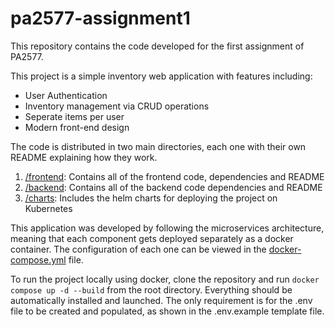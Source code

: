 # pa2577-assignment1
This repository contains the code developed for the first assignment of PA2577.

This project is a simple inventory web application with features including:
* User Authentication
* Inventory management via CRUD operations
* Seperate items per user
* Modern front-end design

The code is distributed in two main directories, each one with their own README explaining how they work.
1. [/frontend](./frontnend): Contains all of the frontend code, dependencies and README
2. [/backend](./backend): Contains all of the backend code dependencies and README
3. [/charts](./charts): Includes the helm charts for deploying the project on Kubernetes

This application was developed by following the microservices architecture, meaning that each component gets deployed separately as a docker container. The configuration of each one can be viewed in the [docker-compose.yml](./docker-compose.yml) file.

To run the project locally using docker, clone the repository and run `docker compose up -d --build` from the root directory. Everything should be automatically installed and launched. The only requirement is for the .env file to be created and populated, as shown in the .env.example template file.

